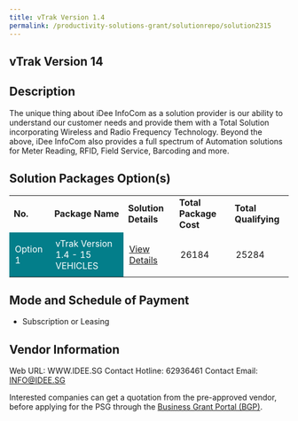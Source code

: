 ```yaml
---
title: vTrak Version 1.4
permalink: /productivity-solutions-grant/solutionrepo/solution2315
---
```


## vTrak Version 14

## Description

The unique thing about iDee InfoCom as a solution provider is our ability to understand our customer needs and provide them with a Total Solution incorporating Wireless and Radio Frequency Technology. Beyond the above, iDee InfoCom also provides a full spectrum of Automation solutions for Meter Reading, RFID, Field Service, Barcoding and more.

## Solution Packages Option(s)

<table>
<tr>
<td><b>No.</b></td>
<td><b>Package Name</b></td>
<td><b>Solution Details</b></td>
<td><b>Total Package Cost</b></td>
<td><b>Total Qualifying</b></td>
</tr>
<tr>
<td style='padding: 10px; background-color: #037E8A; color: #FFFFFF;'>Option 1</td>
<td style='padding: 10px; background-color: #037E8A; color: #FFFFFF;'>vTrak Version 1.4 - 15 VEHICLES</td>
<td style='padding: 10px;'><a href='https://www.gobusiness.gov.sg/images/psg/Desensitised_Idee_Infocomm_Annex_3_CR_wef_16_Dec_2021_Part_3.pdf' target='_blank'>View Details</a></td>
<td style='padding: 10px;'>26184</td>
<td style='padding: 10px;'>25284</td>
</tr>
</table>

## Mode and Schedule of Payment

 - Subscription or Leasing

## Vendor Information

 Web URL: WWW.IDEE.SG 
Contact Hotline: 62936461 
Contact Email: INFO@IDEE.SG 


Interested companies can get a quotation from the pre-approved vendor, before applying for the PSG through the <a href='https://www.businessgrants.gov.sg/'>Business Grant Portal (BGP)</a>.

<script src="/jquery/resize-tables.js"></script>
